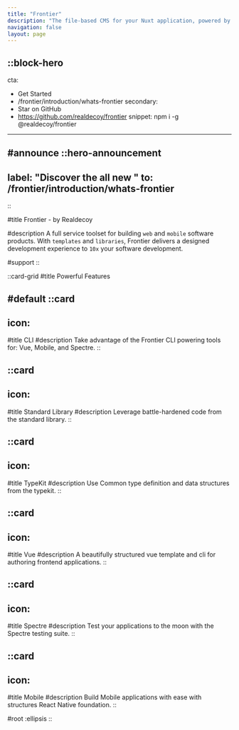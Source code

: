 ```yaml
---
title: "Frontier"
description: "The file-based CMS for your Nuxt application, powered by Markdown and Vue components."
navigation: false
layout: page
---
```


::block-hero
---
cta:
  - Get Started
  - /frontier/introduction/whats-frontier
secondary:
  - Star on GitHub
  - https://github.com/realdecoy/frontier
snippet: npm i -g @realdecoy/frontier
---

#announce
  ::hero-announcement
  ---
  label: "Discover the all new "
  to: /frontier/introduction/whats-frontier
  ---
  ::

#title
Frontier - by Realdecoy

#description
A full service toolset for building `web` and `mobile` software products. With `templates` and `libraries`, Frontier delivers a designed development experience to `10x` your software development. 

#support
::

::card-grid
#title
Powerful Features

#default
  ::card
  ---
  icon: 
  ---
  #title
  CLI
  #description
  Take advantage of the Frontier CLI powering tools for: Vue, Mobile, and Spectre.
  ::

  ::card
  ---
  icon: 
  ---
  #title
  Standard Library
  #description
  Leverage battle-hardened code from the standard library.
  ::

  ::card
  ---
  icon: 
  ---
  #title
  TypeKit
  #description
  Use Common type definition and data structures from the typekit.
  ::

  ::card
  ---
  icon: 
  ---
  #title
  Vue
  #description
  A beautifully structured vue template and cli for authoring frontend applications.
  ::

  ::card
  ---
  icon: 
  ---
  #title
  Spectre
  #description
  Test your applications to the moon with the Spectre testing suite.
  ::

  ::card
  ---
  icon: 
  ---
  #title
  Mobile
  #description
  Build Mobile applications with ease with structures React Native foundation.
  ::

#root
:ellipsis
::

